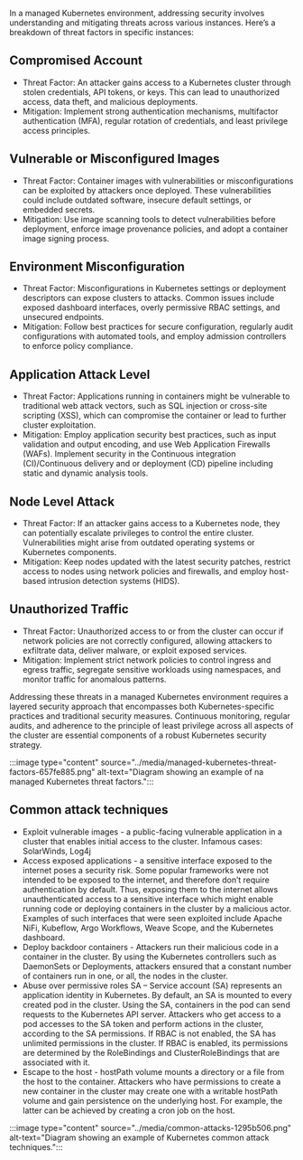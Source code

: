 In a managed Kubernetes environment, addressing security involves understanding and mitigating threats across various instances. Here’s a breakdown of threat factors in specific instances:

## Compromised Account

 -  Threat Factor: An attacker gains access to a Kubernetes cluster through stolen credentials, API tokens, or keys. This can lead to unauthorized access, data theft, and malicious deployments.
 -  Mitigation: Implement strong authentication mechanisms, multifactor authentication (MFA), regular rotation of credentials, and least privilege access principles.

## Vulnerable or Misconfigured Images

 -  Threat Factor: Container images with vulnerabilities or misconfigurations can be exploited by attackers once deployed. These vulnerabilities could include outdated software, insecure default settings, or embedded secrets.
 -  Mitigation: Use image scanning tools to detect vulnerabilities before deployment, enforce image provenance policies, and adopt a container image signing process.

## Environment Misconfiguration

 -  Threat Factor: Misconfigurations in Kubernetes settings or deployment descriptors can expose clusters to attacks. Common issues include exposed dashboard interfaces, overly permissive RBAC settings, and unsecured endpoints.
 -  Mitigation: Follow best practices for secure configuration, regularly audit configurations with automated tools, and employ admission controllers to enforce policy compliance.

## Application Attack Level

 -  Threat Factor: Applications running in containers might be vulnerable to traditional web attack vectors, such as SQL injection or cross-site scripting (XSS), which can compromise the container or lead to further cluster exploitation.
 -  Mitigation: Employ application security best practices, such as input validation and output encoding, and use Web Application Firewalls (WAFs). Implement security in the Continuous integration (CI)/Continuous delivery and or deployment (CD) pipeline including static and dynamic analysis tools.

## Node Level Attack

 -  Threat Factor: If an attacker gains access to a Kubernetes node, they can potentially escalate privileges to control the entire cluster. Vulnerabilities might arise from outdated operating systems or Kubernetes components.
 -  Mitigation: Keep nodes updated with the latest security patches, restrict access to nodes using network policies and firewalls, and employ host-based intrusion detection systems (HIDS).

## Unauthorized Traffic

 -  Threat Factor: Unauthorized access to or from the cluster can occur if network policies are not correctly configured, allowing attackers to exfiltrate data, deliver malware, or exploit exposed services.
 -  Mitigation: Implement strict network policies to control ingress and egress traffic, segregate sensitive workloads using namespaces, and monitor traffic for anomalous patterns.

Addressing these threats in a managed Kubernetes environment requires a layered security approach that encompasses both Kubernetes-specific practices and traditional security measures. Continuous monitoring, regular audits, and adherence to the principle of least privilege across all aspects of the cluster are essential components of a robust Kubernetes security strategy.

:::image type="content" source="../media/managed-kubernetes-threat-factors-657fe885.png" alt-text="Diagram showing an example of na managed Kubernetes threat factors.":::


## Common attack techniques

 -  Exploit vulnerable images - a public-facing vulnerable application in a cluster that enables initial access to the cluster. Infamous cases: SolarWinds, Log4j<br>
 -  Access exposed applications - a sensitive interface exposed to the internet poses a security risk. Some popular frameworks were not intended to be exposed to the internet, and therefore don’t require authentication by default. Thus, exposing them to the internet allows unauthenticated access to a sensitive interface which might enable running code or deploying containers in the cluster by a malicious actor. Examples of such interfaces that were seen exploited include Apache NiFi, Kubeflow, Argo Workflows, Weave Scope, and the Kubernetes dashboard.<br>
 -  Deploy backdoor containers - Attackers run their malicious code in a container in the cluster. By using the Kubernetes controllers such as DaemonSets or Deployments, attackers ensured that a constant number of containers run in one, or all, the nodes in the cluster.<br>
 -  Abuse over permissive roles SA – Service account (SA) represents an application identity in Kubernetes. By default, an SA is mounted to every created pod in the cluster. Using the SA, containers in the pod can send requests to the Kubernetes API server. Attackers who get access to a pod accesses to the SA token and perform actions in the cluster, according to the SA permissions. If RBAC is not enabled, the SA has unlimited permissions in the cluster. If RBAC is enabled, its permissions are determined by the RoleBindings and ClusterRoleBindings that are associated with it.<br>
 -  Escape to the host - hostPath volume mounts a directory or a file from the host to the container. Attackers who have permissions to create a new container in the cluster may create one with a writable hostPath volume and gain persistence on the underlying host. For example, the latter can be achieved by creating a cron job on the host.

:::image type="content" source="../media/common-attacks-1295b506.png" alt-text="Diagram showing an example of Kubernetes common attack techniques.":::
